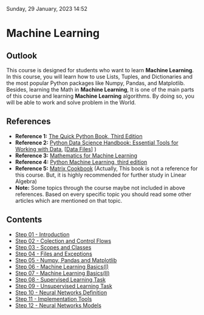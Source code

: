 Sunday, 29 January, 2023
14:52

# Machine Learning

## Outlook
This course is designed for students who want to learn **Machine Learning**. In this course, you will learn how to use Lists, Tuples, and Dictionaries and the most popular Python packages like Numpy, Pandas, and Matplotlib. Besides, learning the Math in **Machine Learning**, It is one of the main parts of this course and learning **Machine Learning** algorithms. By doing so, you will be able to work and solve problem in the World.

## References
- **Reference 1:** [The Quick Python Book, Third Edition ](https://www.amazon.com/Quick-Python-Book-Naomi-Ceder/dp/1617294039/)
- **Reference 2:** [Python Data Science Handbook: Essential Tools for Working with Data](https://www.amazon.com/Python-Data-Science-Handbook-Essential/dp/1491912057), [[Data Files](https://github.com/jakevdp/PythonDataScienceHandbook/tree/master/notebooks/data)] )
- **Reference 3:** [Mathematics for Machine Learning](https://www.amazon.co.uk/Mathematics-Machine-Learning-Peter-Deisenroth/dp/110845514X)
- **Reference 4:** [Python Machine Learning, third edition](https://www.amazon.co.uk/Python-Machine-Learning-scikit-learn-TensorFlow/dp/1789955750)
- **Reference 5:** [Matrix Cookbook](https://www.math.uwaterloo.ca/~hwolkowi/matrixcookbook.pdf) (Actually, This book is not a reference for this course. But, it is highly recommended for further study in Linear Algebra)
- **Note:** Some topics through the course maybe not included in above references. Based on every specific topic you should read some other articles which are mentioned on that topic. 

## Contents 

- [Step 01 - Introduction](01-Introduction.md)
- [Step 02 - Colection and Control Flows](02-Lists-Tuples-Sets-Dictionaries-ControlFlows-Strings.md)
- [Step 03 - Scopes and Classes](03-Functions-Modules-Scopes-Classes.md)
- [Step 04 - Files and Exceptions](04-FileSystem-ReadAndWriteFiles-Exceptions.md)
- [Step 05 - Numpy, Pandas and Matplotlib](05-Numpy-Pandas-Matplotlib.md)
- [Step 06 - Machine Learning Basics(I)](06-Machine-Learning-Basics(I).md)
- [Step 07 - Machine Learning Basics(II)](07-Machine-Learning-Basics(II).md)
- [Step 08 - Supervised Learning Task](08-Supervised-Learning-Task.md)
- [Step 09 - Unsupervised Learning Task](09-Unsupervised-Learning-Task.md)
- [Step 10 - Neural Networks Definition](10-Neural-Networks-Definition.md)
- [Step 11 - Implementation Tools](11-Implementation-Tools.md)
- [Step 12 - Neural Networks Models](12-Neural-Networks-Models.md)
